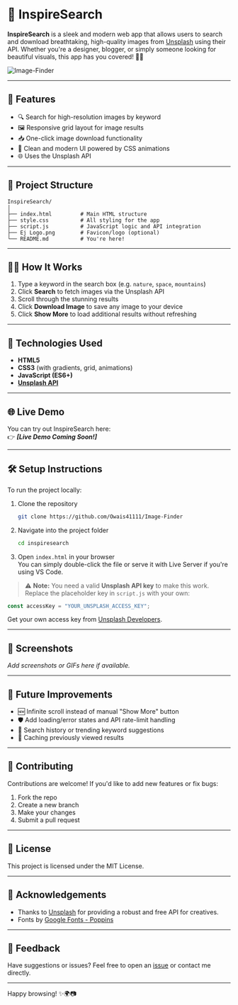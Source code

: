 # 🌄 InspireSearch

**InspireSearch** is a sleek and modern web app that allows users to search and download breathtaking, high-quality images from [Unsplash](https://unsplash.com) using their API. Whether you're a designer, blogger, or simply someone looking for beautiful visuals, this app has you covered! 🎨📸

![Image-Finder](https://github.com/user-attachments/assets/4d20618d-1506-45b9-b479-026ef9c241b3)

---

## 🚀 Features

- 🔍 Search for high-resolution images by keyword
- 🖼️ Responsive grid layout for image results
- 📥 One-click image download functionality
- 🎨 Clean and modern UI powered by CSS animations
- 🌐 Uses the Unsplash API

---

## 📁 Project Structure

```
InspireSearch/
│
├── index.html         # Main HTML structure
├── style.css          # All styling for the app
├── script.js          # JavaScript logic and API integration
├── Ej Logo.png        # Favicon/logo (optional)
└── README.md          # You're here!
```

---

## 🧑‍💻 How It Works

1. Type a keyword in the search box (e.g. `nature`, `space`, `mountains`)
2. Click **Search** to fetch images via the Unsplash API
3. Scroll through the stunning results
4. Click **Download Image** to save any image to your device
5. Click **Show More** to load additional results without refreshing

---

## 🔧 Technologies Used

- **HTML5**
- **CSS3** (with gradients, grid, animations)
- **JavaScript (ES6+)**
- **[Unsplash API](https://unsplash.com/developers)**

---

## 🌐 Live Demo

You can try out InspireSearch here:  
👉 _**[Live Demo Coming Soon!]**_

---

## 🛠️ Setup Instructions

To run the project locally:

1. Clone the repository  
   ```bash
   git clone https://github.com/Owais41111/Image-Finder
   ```

2. Navigate into the project folder  
   ```bash
   cd inspiresearch
   ```

3. Open `index.html` in your browser  
   You can simply double-click the file or serve it with Live Server if you're using VS Code.

> ⚠️ **Note:** You need a valid **Unsplash API key** to make this work. Replace the placeholder key in `script.js` with your own:

```js
const accessKey = "YOUR_UNSPLASH_ACCESS_KEY";
```

Get your own access key from [Unsplash Developers](https://unsplash.com/developers).

---

## 📸 Screenshots

_Add screenshots or GIFs here if available._

---

## 🧠 Future Improvements

- 🆕 Infinite scroll instead of manual "Show More" button
- 🛡️ Add loading/error states and API rate-limit handling
- 🧰 Search history or trending keyword suggestions
- 💾 Caching previously viewed results

---

## 🤝 Contributing

Contributions are welcome! If you'd like to add new features or fix bugs:

1. Fork the repo
2. Create a new branch
3. Make your changes
4. Submit a pull request

---

## 📃 License

This project is licensed under the MIT License.

---

## 🙌 Acknowledgements

- Thanks to [Unsplash](https://unsplash.com) for providing a robust and free API for creatives.
- Fonts by [Google Fonts - Poppins](https://fonts.google.com/specimen/Poppins)

---

## 💬 Feedback

Have suggestions or issues? Feel free to open an [issue](https://github.com/yourusername/inspiresearch/issues) or contact me directly.

---

Happy browsing! ✨🌍📷
```
